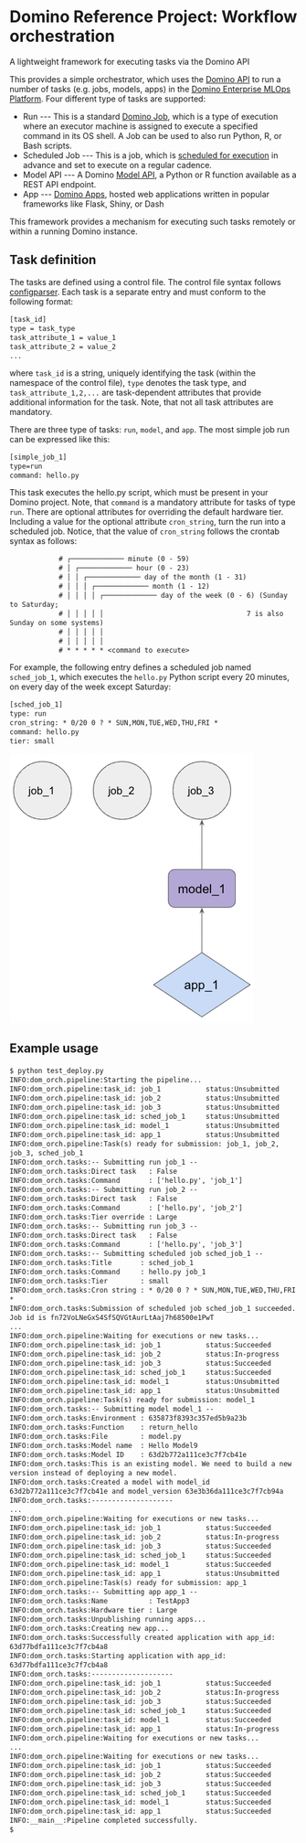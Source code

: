 # Domino Reference Project: Workflow orchestration
A lightweight framework for executing tasks via the Domino API

This provides a simple orchestrator, which uses the [Domino API](https://docs.dominodatalab.com/en/4.2/api_guide/f35c19/api-guide/) to run a number of tasks (e.g. jobs, models, apps) in the [Domino Enterprise MLOps Platform](https://www.dominodatalab.com/product/domino-enterprise-mlops-platform). Four different type of tasks are supported:

* Run --- This is a standard [Domino Job](https://docs.dominodatalab.com/en/latest/user_guide/942549/jobs/), which is a type of execution where an executor machine is assigned to execute a specified command in its OS shell. A Job can be used to also run Python, R, or Bash scripts.
* Scheduled Job --- This is a job, which is [scheduled for execution](https://docs.dominodatalab.com/en/latest/user_guide/5dce1f/scheduled-jobs/) in advance and set to execute on a regular cadence.
* Model API --- A Domino [Model API](https://docs.dominodatalab.com/en/latest/user_guide/0e1396/model-apis/), a Python or R function available as a REST API endpoint.
* App --- [Domino Apps](https://docs.dominodatalab.com/en/latest/user_guide/8b094b/domino-apps/), hosted web applications written in popular frameworks like Flask, Shiny, or Dash

This framework provides a mechanism for executing such tasks remotely or within a running Domino instance.

## Task definition

The tasks are defined using a control file. The control file syntax follows [configparser](https://docs.python.org/3/library/configparser.html). Each task is a separate entry and must conform to the following format:

```
[task_id]
type = task_type
task_attribute_1 = value_1
task_attribute_2 = value_2
...
```

where `task_id` is a string, uniquely identifying the task (within the namespace of the control file), `type` denotes the task type, and `task_attribute_1,2,...` are task-dependent attributes that provide additional information for the task. Note, that not all task attributes are mandatory. 

There are three type of tasks: `run`, `model`, and `app`. The most simple job run can be expressed like this:

```
[simple_job_1]
type=run
command: hello.py
```

This task executes the hello.py script, which must be present in your Domino project. Note, that `command` is a mandatory attribute for tasks of type `run`. There are optional attributes for overriding the default hardware tier. Including a value for the optional attribute `cron_string`, turn the run into a scheduled job. Notice, that the value of `cron_string` follows the crontab syntax as follows:

```
            # ┌───────────── minute (0 - 59)
            # │ ┌───────────── hour (0 - 23)
            # │ │ ┌───────────── day of the month (1 - 31)
            # │ │ │ ┌───────────── month (1 - 12)
            # │ │ │ │ ┌───────────── day of the week (0 - 6) (Sunday to Saturday;
            # │ │ │ │ │                                   7 is also Sunday on some systems)
            # │ │ │ │ │
            # │ │ │ │ │
            # * * * * * <command to execute>
```

For example, the following entry defines a scheduled job named `sched_job_1`, which executes the `hello.py` Python script every 20 minutes, on every day of the week except Saturday:

```
[sched_job_1]
type: run
cron_string: * 0/20 0 ? * SUN,MON,TUE,WED,THU,FRI *
command: hello.py
tier: small
```



![dependency graph](https://github.com/dominodatalab/reference-project-domino-orchestrator/raw/main/images/dep_graph.png)

## Example usage



```console
$ python test_deploy.py
INFO:dom_orch.pipeline:Starting the pipeline...
INFO:dom_orch.pipeline:task_id: job_1           status:Unsubmitted
INFO:dom_orch.pipeline:task_id: job_2           status:Unsubmitted
INFO:dom_orch.pipeline:task_id: job_3           status:Unsubmitted
INFO:dom_orch.pipeline:task_id: sched_job_1     status:Unsubmitted
INFO:dom_orch.pipeline:task_id: model_1         status:Unsubmitted
INFO:dom_orch.pipeline:task_id: app_1           status:Unsubmitted
INFO:dom_orch.pipeline:Task(s) ready for submission: job_1, job_2, job_3, sched_job_1
INFO:dom_orch.tasks:-- Submitting run job_1 --
INFO:dom_orch.tasks:Direct task   : False
INFO:dom_orch.tasks:Command       : ['hello.py', 'job_1']
INFO:dom_orch.tasks:-- Submitting run job_2 --
INFO:dom_orch.tasks:Direct task   : False
INFO:dom_orch.tasks:Command       : ['hello.py', 'job_2']
INFO:dom_orch.tasks:Tier override : Large
INFO:dom_orch.tasks:-- Submitting run job_3 --
INFO:dom_orch.tasks:Direct task   : False
INFO:dom_orch.tasks:Command       : ['hello.py', 'job_3']
INFO:dom_orch.tasks:-- Submitting scheduled job sched_job_1 --
INFO:dom_orch.tasks:Title       : sched_job_1
INFO:dom_orch.tasks:Command     : hello.py job_1
INFO:dom_orch.tasks:Tier        : small
INFO:dom_orch.tasks:Cron string : * 0/20 0 ? * SUN,MON,TUE,WED,THU,FRI *
INFO:dom_orch.tasks:Submission of scheduled job sched_job_1 succeeded. Job id is fn72VoLNeGxS4SfSQVGtAurLtAaj7h68500e1PwT
...
INFO:dom_orch.pipeline:Waiting for executions or new tasks...
INFO:dom_orch.pipeline:task_id: job_1           status:Succeeded
INFO:dom_orch.pipeline:task_id: job_2           status:In-progress
INFO:dom_orch.pipeline:task_id: job_3           status:Succeeded
INFO:dom_orch.pipeline:task_id: sched_job_1     status:Succeeded
INFO:dom_orch.pipeline:task_id: model_1         status:Unsubmitted
INFO:dom_orch.pipeline:task_id: app_1           status:Unsubmitted
INFO:dom_orch.pipeline:Task(s) ready for submission: model_1
INFO:dom_orch.tasks:-- Submitting model model_1 --
INFO:dom_orch.tasks:Environment : 635873f8393c357ed5b9a23b
INFO:dom_orch.tasks:Function    : return_hello
INFO:dom_orch.tasks:File        : model.py
INFO:dom_orch.tasks:Model name  : Hello Model9
INFO:dom_orch.tasks:Model ID    : 63d2b772a111ce3c7f7cb41e
INFO:dom_orch.tasks:This is an existing model. We need to build a new version instead of deploying a new model.
INFO:dom_orch.tasks:Created a model with model_id 63d2b772a111ce3c7f7cb41e and model_version 63e3b36da111ce3c7f7cb94a
INFO:dom_orch.tasks:--------------------
...
INFO:dom_orch.pipeline:Waiting for executions or new tasks...
INFO:dom_orch.pipeline:task_id: job_1           status:Succeeded
INFO:dom_orch.pipeline:task_id: job_2           status:In-progress
INFO:dom_orch.pipeline:task_id: job_3           status:Succeeded
INFO:dom_orch.pipeline:task_id: sched_job_1     status:Succeeded
INFO:dom_orch.pipeline:task_id: model_1         status:Succeeded
INFO:dom_orch.pipeline:task_id: app_1           status:Unsubmitted
INFO:dom_orch.pipeline:Task(s) ready for submission: app_1
INFO:dom_orch.tasks:-- Submitting app app_1 --
INFO:dom_orch.tasks:Name          : TestApp3
INFO:dom_orch.tasks:Hardware tier : Large
INFO:dom_orch.tasks:Unpublishing running apps...
INFO:dom_orch.tasks:Creating new app...
INFO:dom_orch.tasks:Successfully created application with app_id: 63d77bdfa111ce3c7f7cb4a8
INFO:dom_orch.tasks:Starting application with app_id: 63d77bdfa111ce3c7f7cb4a8
INFO:dom_orch.tasks:--------------------
INFO:dom_orch.pipeline:task_id: job_1           status:Succeeded
INFO:dom_orch.pipeline:task_id: job_2           status:In-progress
INFO:dom_orch.pipeline:task_id: job_3           status:Succeeded
INFO:dom_orch.pipeline:task_id: sched_job_1     status:Succeeded
INFO:dom_orch.pipeline:task_id: model_1         status:Succeeded
INFO:dom_orch.pipeline:task_id: app_1           status:In-progress
INFO:dom_orch.pipeline:Waiting for executions or new tasks...
...
INFO:dom_orch.pipeline:Waiting for executions or new tasks...
INFO:dom_orch.pipeline:task_id: job_1           status:Succeeded
INFO:dom_orch.pipeline:task_id: job_2           status:Succeeded
INFO:dom_orch.pipeline:task_id: job_3           status:Succeeded
INFO:dom_orch.pipeline:task_id: sched_job_1     status:Succeeded
INFO:dom_orch.pipeline:task_id: model_1         status:Succeeded
INFO:dom_orch.pipeline:task_id: app_1           status:Succeeded
INFO:__main__:Pipeline completed successfully.
$ 
```